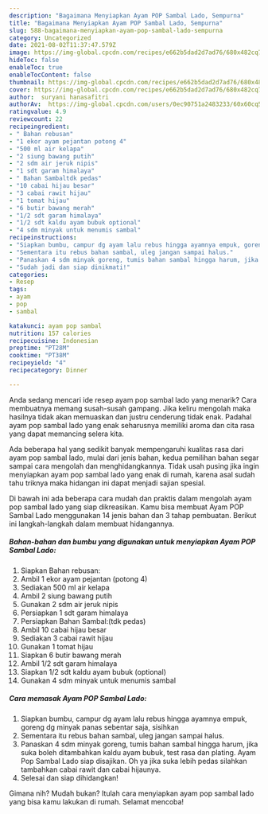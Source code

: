```yaml
---
description: "Bagaimana Menyiapkan Ayam POP Sambal Lado, Sempurna"
title: "Bagaimana Menyiapkan Ayam POP Sambal Lado, Sempurna"
slug: 588-bagaimana-menyiapkan-ayam-pop-sambal-lado-sempurna
category: Uncategorized
date: 2021-08-02T11:37:47.579Z
image: https://img-global.cpcdn.com/recipes/e662b5dad2d7ad76/680x482cq70/ayam-pop-sambal-lado-foto-resep-utama.jpg
hideToc: false
enableToc: true
enableTocContent: false
thumbnail: https://img-global.cpcdn.com/recipes/e662b5dad2d7ad76/680x482cq70/ayam-pop-sambal-lado-foto-resep-utama.jpg
cover: https://img-global.cpcdn.com/recipes/e662b5dad2d7ad76/680x482cq70/ayam-pop-sambal-lado-foto-resep-utama.jpg
author:  suryani hanasafitri
authorAv:  https://img-global.cpcdn.com/users/0ec90751a2483233/60x60cq50/avatar.jpg
ratingvalue: 4.9
reviewcount: 22
recipeingredient:
- " Bahan rebusan"
- "1 ekor ayam pejantan potong 4"
- "500 ml air kelapa"
- "2 siung bawang putih"
- "2 sdm air jeruk nipis"
- "1 sdt garam himalaya"
- " Bahan Sambaltdk pedas"
- "10 cabai hijau besar"
- "3 cabai rawit hijau"
- "1 tomat hijau"
- "6 butir bawang merah"
- "1/2 sdt garam himalaya"
- "1/2 sdt kaldu ayam bubuk optional"
- "4 sdm minyak untuk menumis sambal"
recipeinstructions:
- "Siapkan bumbu, campur dg ayam lalu rebus hingga ayamnya empuk, goreng dg minyak panas sebentar saja, sisihkan"
- "Sementara itu rebus bahan sambal, uleg jangan sampai halus."
- "Panaskan 4 sdm minyak goreng, tumis bahan sambal hingga harum, jika suka boleh ditambahkan kaldu ayam bubuk, test rasa dan plating. Ayam Pop Sambal Lado siap disajikan. Oh ya jika suka lebih pedas silahkan tambahkan cabai rawit dan cabai hijaunya."
- "Sudah jadi dan siap dinikmati!"
categories:
- Resep
tags:
- ayam
- pop
- sambal

katakunci: ayam pop sambal 
nutrition: 157 calories
recipecuisine: Indonesian
preptime: "PT28M"
cooktime: "PT38M"
recipeyield: "4"
recipecategory: Dinner

---
```



Anda sedang mencari ide resep ayam pop sambal lado yang menarik? Cara membuatnya memang susah-susah gampang. Jika keliru mengolah maka hasilnya tidak akan memuaskan dan justru cenderung tidak enak. Padahal ayam pop sambal lado yang enak seharusnya memiliki aroma dan cita rasa yang dapat memancing selera kita.




Ada beberapa hal yang sedikit banyak mempengaruhi kualitas rasa dari ayam pop sambal lado, mulai dari jenis bahan, kedua pemilihan bahan segar sampai cara mengolah dan menghidangkannya. Tidak usah pusing jika ingin menyiapkan ayam pop sambal lado yang enak di rumah, karena asal sudah tahu triknya maka hidangan ini dapat menjadi sajian spesial.


Di bawah ini ada beberapa cara mudah dan praktis dalam mengolah ayam pop sambal lado yang siap dikreasikan. Kamu bisa membuat Ayam POP Sambal Lado menggunakan 14 jenis bahan dan 3 tahap pembuatan. Berikut ini langkah-langkah dalam membuat hidangannya.

<!--inarticleads1-->

##### Bahan-bahan dan bumbu yang digunakan untuk menyiapkan Ayam POP Sambal Lado:

1. Siapkan  Bahan rebusan:
1. Ambil 1 ekor ayam pejantan (potong 4)
1. Sediakan 500 ml air kelapa
1. Ambil 2 siung bawang putih
1. Gunakan 2 sdm air jeruk nipis
1. Persiapkan 1 sdt garam himalaya
1. Persiapkan  Bahan Sambal:(tdk pedas)
1. Ambil 10 cabai hijau besar
1. Sediakan 3 cabai rawit hijau
1. Gunakan 1 tomat hijau
1. Siapkan 6 butir bawang merah
1. Ambil 1/2 sdt garam himalaya
1. Siapkan 1/2 sdt kaldu ayam bubuk (optional)
1. Gunakan 4 sdm minyak untuk menumis sambal




<!--inarticleads2-->

##### Cara memasak Ayam POP Sambal Lado:

1. Siapkan bumbu, campur dg ayam lalu rebus hingga ayamnya empuk, goreng dg minyak panas sebentar saja, sisihkan
1. Sementara itu rebus bahan sambal, uleg jangan sampai halus.
1. Panaskan 4 sdm minyak goreng, tumis bahan sambal hingga harum, jika suka boleh ditambahkan kaldu ayam bubuk, test rasa dan plating. Ayam Pop Sambal Lado siap disajikan. Oh ya jika suka lebih pedas silahkan tambahkan cabai rawit dan cabai hijaunya.
1. Selesai dan siap dihidangkan!



Gimana nih? Mudah bukan? Itulah cara menyiapkan ayam pop sambal lado yang bisa kamu lakukan di rumah. Selamat mencoba!
